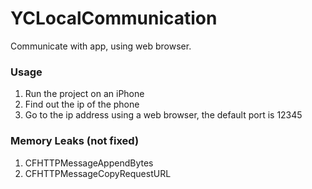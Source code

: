 # YCLocalCommunication
Communicate with app, using web browser.

### Usage
1) Run the project on an iPhone
2) Find out the ip of the phone 
3) Go to the ip address using a web browser, the default port is 12345

### Memory Leaks (not fixed)
1) CFHTTPMessageAppendBytes
2) CFHTTPMessageCopyRequestURL
